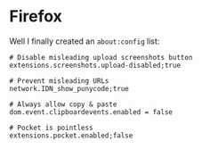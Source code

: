 # Firefox

Well I finally created an `about:config` list:

```
# Disable misleading upload screenshots button
extensions.screenshots.upload-disabled;true

# Prevent misleading URLs
network.IDN_show_punycode;true

# Always allow copy & paste
dom.event.clipboardevents.enabled = false

# Pocket is pointless
extensions.pocket.enabled;false
```

